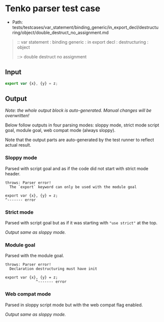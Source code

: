 # Tenko parser test case

- Path: tests/testcases/var_statement/binding_generic/in_export_decl/destructuring/object/double_destruct_no_assignment.md

> :: var statement : binding generic : in export decl : destructuring : object
>
> ::> double destruct no assignment

## Input


`````js
export var {x}, {y} = z;
`````

## Output

_Note: the whole output block is auto-generated. Manual changes will be overwritten!_

Below follow outputs in four parsing modes: sloppy mode, strict mode script goal, module goal, web compat mode (always sloppy).

Note that the output parts are auto-generated by the test runner to reflect actual result.

### Sloppy mode

Parsed with script goal and as if the code did not start with strict mode header.

`````
throws: Parser error!
  The `export` keyword can only be used with the module goal

export var {x}, {y} = z;
^------- error
`````

### Strict mode

Parsed with script goal but as if it was starting with `"use strict"` at the top.

_Output same as sloppy mode._

### Module goal

Parsed with the module goal.

`````
throws: Parser error!
  Declaration destructuring must have init

export var {x}, {y} = z;
              ^------- error
`````


### Web compat mode

Parsed in sloppy script mode but with the web compat flag enabled.

_Output same as sloppy mode._
